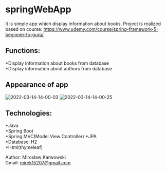 # springWebApp</br>
It is simple app which display information about books. 
Project is realized based on course:
https://www.udemy.com/course/spring-framework-5-beginner-to-guru/
## Functions:</br>
*Display information about books from database</br>
*Display information about authors from database</br>
## Appearance of app
![2022-03-14-14-00-03](https://user-images.githubusercontent.com/62155678/158177179-16dc5664-9202-41d9-90bb-6d033f004b5c.png)
![2022-03-14-14-00-25](https://user-images.githubusercontent.com/62155678/158177199-ca3806a8-a75b-4cff-b089-2e7bfe6e63da.png)

## Technologies:
*Java</br>
*Spring Boot</br>
*Spring MVC(Model View Controller)
*JPA</br>
*Database: H2</br>
*Html(thymeleaf)</br>

Author: Mirosław Karwowski</br>
Gmail: mirek15207@gmail.com</br>
